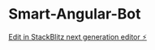 # Smart-Angular-Bot

[Edit in StackBlitz next generation editor ⚡️](https://stackblitz.com/~/github.com/Nashwaay/Smart-Angular-Bot)